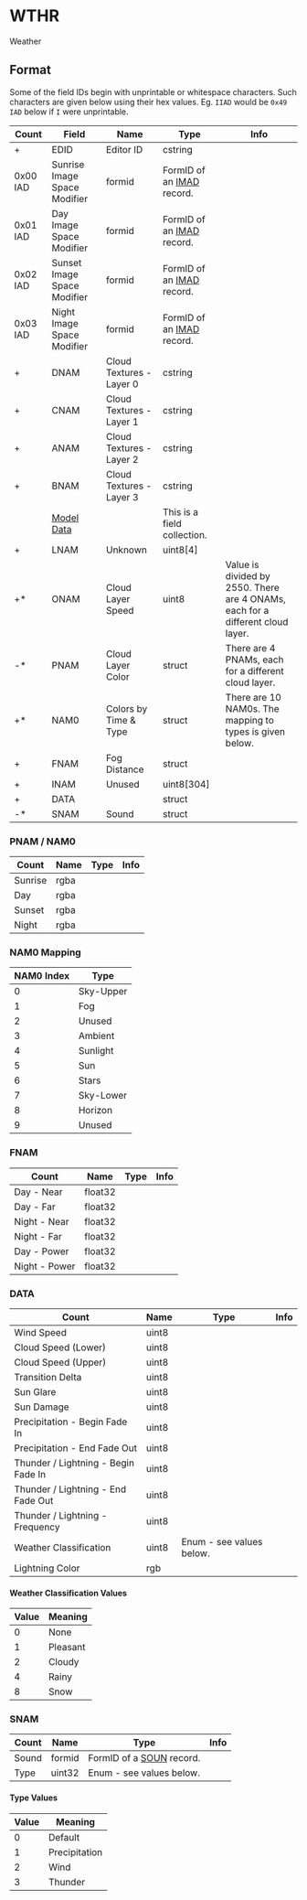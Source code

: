 WTHR
====

Weather

## Format

Some of the field IDs begin with unprintable or whitespace characters. Such characters are given below using their hex values. Eg. `IIAD` would be `0x49 IAD` below if `I` were unprintable.

Count | Field | Name | Type | Info
------|-------|------|------|-----
+ | EDID | Editor ID | cstring |
 | 0x00 IAD | Sunrise Image Space Modifier | formid | FormID of an [IMAD](IMAD.md) record.
 | 0x01 IAD | Day Image Space Modifier | formid | FormID of an [IMAD](IMAD.md) record.
 | 0x02 IAD | Sunset Image Space Modifier | formid | FormID of an [IMAD](IMAD.md) record.
 | 0x03 IAD | Night Image Space Modifier | formid | FormID of an [IMAD](IMAD.md) record.
+ | DNAM | Cloud Textures - Layer 0 | cstring |
+ | CNAM | Cloud Textures - Layer 1 | cstring |
+ | ANAM | Cloud Textures - Layer 2 | cstring |
+ | BNAM | Cloud Textures - Layer 3 | cstring |
 | | [Model Data](Fields/Model.md) | | This is a field collection.
+ | LNAM | Unknown | uint8[4] |
+* | ONAM | Cloud Layer Speed | uint8 | Value is divided by 2550. There are 4 ONAMs, each for a different cloud layer.
-* | PNAM | Cloud Layer Color | struct | There are 4 PNAMs, each for a different cloud layer.
+* | NAM0 | Colors by Time & Type | struct | There are 10 NAM0s. The mapping to types is given below.
+ | FNAM | Fog Distance | struct |
+ | INAM | Unused | uint8[304] |
+ | DATA | | struct |
-* | SNAM | Sound | struct |

### PNAM / NAM0

Count | Name | Type | Info
------|------|------|-----
 | Sunrise | rgba |
 | Day | rgba |
 | Sunset | rgba |
 | Night | rgba |
 
### NAM0 Mapping

NAM0 Index | Type
-----------|-----
0 | Sky-Upper
1 | Fog
2 | Unused
3 | Ambient
4 | Sunlight
5 | Sun
6 | Stars
7 | Sky-Lower
8 | Horizon
9 | Unused

### FNAM

Count | Name | Type | Info
------|------|------|-----
 | Day - Near | float32 |
 | Day - Far | float32 |
 | Night - Near | float32 |
 | Night - Far | float32 |
 | Day - Power | float32 |
 | Night - Power | float32 |

### DATA

Count | Name | Type | Info
------|------|------|-----
 | Wind Speed | uint8 |
 | Cloud Speed (Lower) | uint8 |
 | Cloud Speed (Upper) | uint8 |
 | Transition Delta | uint8 |
 | Sun Glare | uint8 |
 | Sun Damage | uint8 |
 | Precipitation - Begin Fade In | uint8 |
 | Precipitation - End Fade Out | uint8 |
 | Thunder / Lightning - Begin Fade In | uint8 |
 | Thunder / Lightning - End Fade Out | uint8 |
 | Thunder / Lightning - Frequency | uint8 |
 | Weather Classification | uint8 | Enum - see values below.
 | Lightning Color | rgb |
 
#### Weather Classification Values

Value | Meaning
------|--------
0 | None
1 | Pleasant
2 | Cloudy
4 | Rainy
8 | Snow

### SNAM

Count | Name | Type | Info
------|------|------|-----
 | Sound | formid | FormID of a [SOUN](SOUN.md) record.
 | Type | uint32 | Enum - see values below.
 
#### Type Values

Value | Meaning
------|--------
0 | Default
1 | Precipitation
2 | Wind
3 | Thunder
